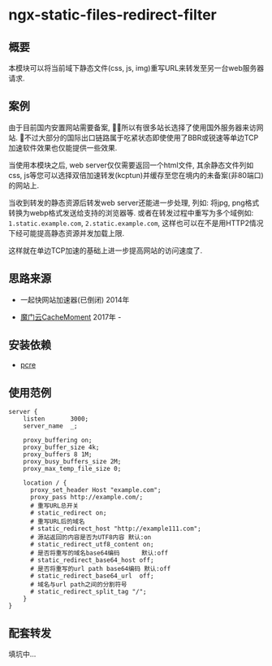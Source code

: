 # ngx-static-files-redirect-filter

## 概要

本模块可以将当前域下静态文件(css, js, img)重写URL来转发至另一台web服务器请求.

## 案例

由于目前国内安置网站需要备案, 所以有很多站长选择了使用国外服务器来访网站.
不过大部分的国际出口链路属于吃紧状态即使使用了BBR或锐速等单边TCP加速软件效果也仅能提供一些效果.

当使用本模块之后, web server仅仅需要返回一个html文件, 其余静态文件列如css, js等您可以选择双倍加速转发(kcptun)并缓存至您在境内的未备案(非80端口)的网站上.

当收到转发的静态资源后转发web server还能进一步处理, 列如: 将jpg, png格式转换为webp格式发送给支持的浏览器等. 或者在转发过程中重写为多个域例如: `1.static.example.com`, `2.static.example.com`, 这样也可以在不是用HTTP2情况下经可能提高静态资源并发加载上限.

这样就在单边TCP加速的基础上进一步提高网站的访问速度了.

## 思路来源

* 一起快网站加速器(已倒闭) 2014年

* [魔门云CacheMoment](https://www.cachemoment.com/) 2017年 - 

## 安装依赖

* [pcre](https://www.pcre.org/)

## 使用范例

```Nginx
server {
    listen       3000;
    server_name  _;

    proxy_buffering on;
    proxy_buffer_size 4k; 
    proxy_buffers 8 1M;
    proxy_busy_buffers_size 2M;
    proxy_max_temp_file_size 0;

    location / {
      proxy_set_header Host "example.com";
      proxy_pass http://example.com/;
      # 重写URL总开关
      # static_redirect on;                             
      # 重写URL后的域名
      # static_redirect_host "http://example111.com";  
      # 源站返回的内容是否为UTF8内容 默认:on
      # static_redirect_utf8_content on;			    
      # 是否将重写的域名base64编码      默认:off
      # static_redirect_base64_host off;				
      # 是否将重写的url path base64编码 默认:off
      # static_redirect_base64_url  off;				
      # 域名与url path之间的分割符号
      # static_redirect_split_tag "/";					
    }
}
```

## 配套转发

填坑中...